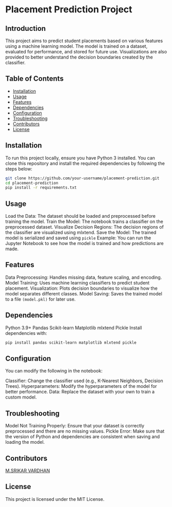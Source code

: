 # Placement Prediction Project

## Introduction

This project aims to predict student placements based on various features using a machine learning model. The model is trained on a dataset, evaluated for performance, and stored for future use. Visualizations are also provided to better understand the decision boundaries created by the classifier.

## Table of Contents

- [Installation](#installation)
- [Usage](#usage)
- [Features](#features)
- [Dependencies](#dependencies)
- [Configuration](#configuration)
- [Troubleshooting](#troubleshooting)
- [Contributors](#contributors)
- [License](#license)

## Installation

To run this project locally, ensure you have Python 3 installed. You can clone this repository and install the required dependencies by following the steps below:

```bash
git clone https://github.com/your-username/placement-prediction.git
cd placement-prediction
pip install -r requirements.txt
```
## Usage

Load the Data: The dataset should be loaded and preprocessed before training the model.
Train the Model: The notebook trains a classifier on the preprocessed dataset.
Visualize Decision Regions: The decision regions of the classifier are visualized using mlxtend.
Save the Model: The trained model is serialized and saved using `pickle`
Example:
You can run the Jupyter Notebook to see how the model is trained and how predictions are made.

## Features

Data Preprocessing: Handles missing data, feature scaling, and encoding.
Model Training: Uses machine learning classifiers to predict student placement.
Visualization: Plots decision boundaries to visualize how the model separates different classes.
Model Saving: Saves the trained model to a file `(model.pkl)` for later use.

## Dependencies

Python 3.9+
Pandas
Scikit-learn
Matplotlib
mlxtend
Pickle
Install dependencies with:
```bash
pip install pandas scikit-learn matplotlib mlxtend pickle
```
## Configuration

You can modify the following in the notebook:

Classifier: Change the classifier used (e.g., K-Nearest Neighbors, Decision Trees).
Hyperparameters: Modify the hyperparameters of the model for better performance.
Data: Replace the dataset with your own to train a custom model.

## Troubleshooting

Model Not Training Properly: Ensure that your dataset is correctly preprocessed and there are no missing values.
Pickle Error: Make sure that the version of Python and dependencies are consistent when saving and loading the model.

## Contributors
[M.SRIKAR VARDHAN](https://github.com/M-SRIKAR-VARDHAN)

## License
This project is licensed under the MIT License.




